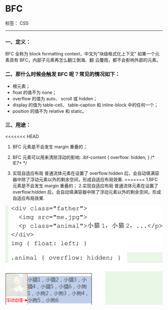 ﻿# BFC

标签： CSS

---

### 一、定义：
BFC 全称为 block formatting context，中文为“块级格式化上下文”
如果一个元素具有 BFC，内部子元素再怎么翻江倒海、翻
云覆雨，都不会影响外部的元素。

### 二、那什么时候会触发 BFC 呢？常见的情况如下：

 - <html>根元素；
 - float 的值不为 none；
 - overflow 的值为 auto、 scroll 或 hidden；    
 - display 的值为 table-cell、 table-caption 和 inline-block 中的任何一个；
 - position 的值不为 relative 和 static。



### 三、用途：
<<<<<<< HEAD
1. BFC 元素是不会发生 margin 重叠的；
2. BFC 元素可以用来清除浮动的影响:
.lbf-content { overflow: hidden; }    /* IE7+ */


3. 实现自适应布局
	普通流体元素在设置了 overflow:hidden 后，会自动填满容器中除了浮动元素以外的剩余空间，形成自适应布局效果.
=======
   1.BFC 元素是不会发生 margin 重叠的； 
   2.实现自适应布局
  普通流体元素在设置了 overflow:hidden 后，会自动填满容器中除了浮动元素以外的剩余空间，形成自适应布局效果.

![此处输入图片的描述][1]

 
  [1]: https://github.com/liva92/CSS/blob/master/images/bfc.png
